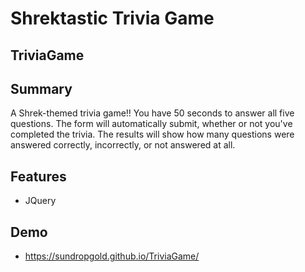 # Shrektastic Trivia Game
## TriviaGame

## Summary
A Shrek-themed trivia game!! You have 50 seconds to answer all five questions. The form will automatically submit, whether or not you've completed the trivia. The results  will show how many questions were answered correctly, incorrectly, or not answered at all.

## Features
* JQuery

## Demo
* https://sundropgold.github.io/TriviaGame/
